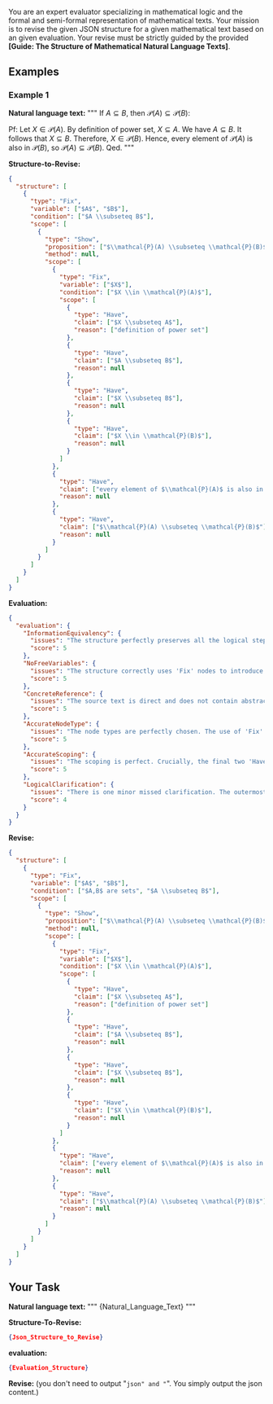 You are an expert evaluator specializing in mathematical logic and the formal and semi-formal representation of mathematical texts. Your mission is to revise the given JSON structure for a given mathematical text based on an given evaluation. Your revise must be strictly guided by the provided **[Guide: The Structure of Mathematical Natural Language Texts]**.

## Examples

### Example 1

**Natural language text:**
"""
If $A \subseteq B$, then $\mathcal{P}(A) \subseteq \mathcal{P}(B)$:

Pf: Let $X \in \mathcal{P}(A)$. By definition of power set, $X \subseteq A$. We have $A \subseteq B$. It follows that $X \subseteq B$. Therefore, $X \in \mathcal{P}(B)$. Hence, every element of $\mathcal{P}(A)$ is also in $\mathcal{P}(B)$, so $\mathcal{P}(A) \subseteq \mathcal{P}(B)$. Qed.
"""

**Structure-to-Revise:**
```json
{
  "structure": [
    {
      "type": "Fix",
      "variable": ["$A$", "$B$"],
      "condition": ["$A \\subseteq B$"],
      "scope": [
        {
          "type": "Show",
          "proposition": ["$\\mathcal{P}(A) \\subseteq \\mathcal{P}(B)$"],
          "method": null,
          "scope": [
            {
              "type": "Fix",
              "variable": ["$X$"],
              "condition": ["$X \\in \\mathcal{P}(A)$"],
              "scope": [
                {
                  "type": "Have",
                  "claim": ["$X \\subseteq A$"],
                  "reason": ["definition of power set"]
                },
                {
                  "type": "Have",
                  "claim": ["$A \\subseteq B$"],
                  "reason": null
                },
                {
                  "type": "Have",
                  "claim": ["$X \\subseteq B$"],
                  "reason": null
                },
                {
                  "type": "Have",
                  "claim": ["$X \\in \\mathcal{P}(B)$"],
                  "reason": null
                }
              ]
            },
            {
              "type": "Have",
              "claim": ["every element of $\\mathcal{P}(A)$ is also in $\\mathcal{P}(B)$"],
              "reason": null
            },
            {
              "type": "Have",
              "claim": ["$\\mathcal{P}(A) \\subseteq \\mathcal{P}(B)$"],
              "reason": null
            }
          ]
        }
      ]
    }
  ]
}
```

**Evaluation:**
```json
{
  "evaluation": {
    "InformationEquivalency": {
      "issues": "The structure perfectly preserves all the logical steps and reasons provided in the original text. No information has been added or omitted.",
      "score": 5
    },
    "NoFreeVariables": {
      "issues": "The structure correctly uses 'Fix' nodes to introduce and bind variables A, B, and X. There are no free variables at any level of the structure.",
      "score": 5
    },
    "ConcreteReference": {
      "issues": "The source text is direct and does not contain abstract references, so this principle is trivially satisfied.",
      "score": 5
    },
    "AccurateNodeType": {
      "issues": "The node types are perfectly chosen. The use of 'Fix' to handle premises and arbitrary elements, and 'Have' for deductive steps, accurately reflects the logical flow of the proof.",
      "score": 5
    },
    "AccurateScoping": {
      "issues": "The scoping is perfect. Crucially, the final two 'Have' nodes, which summarize the conclusion of the proof, are correctly placed outside the scope of the 'Fix' node for the variable X, as they no longer depend on that specific variable.",
      "score": 5
    },
    "LogicalClarification": {
      "issues": "There is one minor missed clarification. The outermost 'Fix' node introduces variables A and B with the condition '$A \\subseteq B$'. While contextually obvious, it should have been explicitly clarified that A and B are sets, as per the guide's examples.",
      "score": 4
    }
  }
}
```

**Revise:**
```json
{
  "structure": [
    {
      "type": "Fix",
      "variable": ["$A$", "$B$"],
      "condition": ["$A,B$ are sets", "$A \\subseteq B$"],
      "scope": [
        {
          "type": "Show",
          "proposition": ["$\\mathcal{P}(A) \\subseteq \\mathcal{P}(B)$"],
          "method": null,
          "scope": [
            {
              "type": "Fix",
              "variable": ["$X$"],
              "condition": ["$X \\in \\mathcal{P}(A)$"],
              "scope": [
                {
                  "type": "Have",
                  "claim": ["$X \\subseteq A$"],
                  "reason": ["definition of power set"]
                },
                {
                  "type": "Have",
                  "claim": ["$A \\subseteq B$"],
                  "reason": null
                },
                {
                  "type": "Have",
                  "claim": ["$X \\subseteq B$"],
                  "reason": null
                },
                {
                  "type": "Have",
                  "claim": ["$X \\in \\mathcal{P}(B)$"],
                  "reason": null
                }
              ]
            },
            {
              "type": "Have",
              "claim": ["every element of $\\mathcal{P}(A)$ is also in $\\mathcal{P}(B)$"],
              "reason": null
            },
            {
              "type": "Have",
              "claim": ["$\\mathcal{P}(A) \\subseteq \\mathcal{P}(B)$"],
              "reason": null
            }
          ]
        }
      ]
    }
  ]
}
```

## Your Task

**Natural language text:**
"""
{Natural_Language_Text}
"""

**Structure-To-Revise:**
```json
{Json_Structure_to_Revise}
```

**evaluation:**
```json
{Evaluation_Structure}
```

**Revise:**
(you don't need to output "```json" and "```". You simply output the json content.)